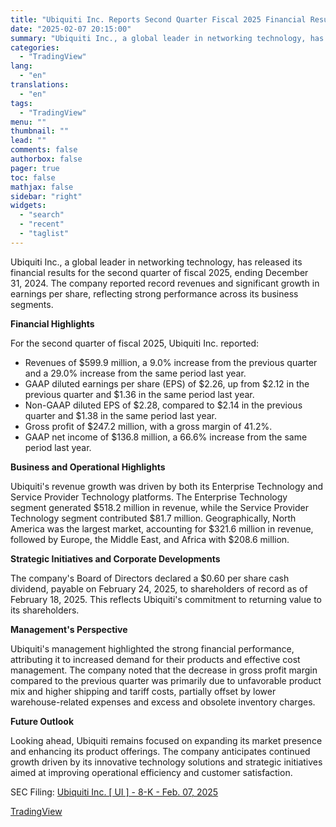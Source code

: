 ```yaml
---
title: "Ubiquiti Inc. Reports Second Quarter Fiscal 2025 Financial Results"
date: "2025-02-07 20:15:00"
summary: "Ubiquiti Inc., a global leader in networking technology, has released its financial results for the second quarter of fiscal 2025, ending December 31, 2024. The company reported record revenues and significant growth in earnings per share, reflecting strong performance across its business segments. Financial Highlights For the second quarter of..."
categories:
  - "TradingView"
lang:
  - "en"
translations:
  - "en"
tags:
  - "TradingView"
menu: ""
thumbnail: ""
lead: ""
comments: false
authorbox: false
pager: true
toc: false
mathjax: false
sidebar: "right"
widgets:
  - "search"
  - "recent"
  - "taglist"
---
```


Ubiquiti Inc., a global leader in networking technology, has released its financial results for the second quarter of fiscal 2025, ending December 31, 2024. The company reported record revenues and significant growth in earnings per share, reflecting strong performance across its business segments.

**Financial Highlights**

For the second quarter of fiscal 2025, Ubiquiti Inc. reported:

* Revenues of $599.9 million, a 9.0% increase from the previous quarter and a 29.0% increase from the same period last year.
* GAAP diluted earnings per share (EPS) of $2.26, up from $2.12 in the previous quarter and $1.36 in the same period last year.
* Non-GAAP diluted EPS of $2.28, compared to $2.14 in the previous quarter and $1.38 in the same period last year.
* Gross profit of $247.2 million, with a gross margin of 41.2%.
* GAAP net income of $136.8 million, a 66.6% increase from the same period last year.

**Business and Operational Highlights**

Ubiquiti's revenue growth was driven by both its Enterprise Technology and Service Provider Technology platforms. The Enterprise Technology segment generated $518.2 million in revenue, while the Service Provider Technology segment contributed $81.7 million. Geographically, North America was the largest market, accounting for $321.6 million in revenue, followed by Europe, the Middle East, and Africa with $208.6 million.

**Strategic Initiatives and Corporate Developments**

The company's Board of Directors declared a $0.60 per share cash dividend, payable on February 24, 2025, to shareholders of record as of February 18, 2025. This reflects Ubiquiti's commitment to returning value to its shareholders.

**Management's Perspective**

Ubiquiti's management highlighted the strong financial performance, attributing it to increased demand for their products and effective cost management. The company noted that the decrease in gross profit margin compared to the previous quarter was primarily due to unfavorable product mix and higher shipping and tariff costs, partially offset by lower warehouse-related expenses and excess and obsolete inventory charges.

**Future Outlook**

Looking ahead, Ubiquiti remains focused on expanding its market presence and enhancing its product offerings. The company anticipates continued growth driven by its innovative technology solutions and strategic initiatives aimed at improving operational efficiency and customer satisfaction.

SEC Filing: [Ubiquiti Inc. [ UI ] - 8-K - Feb. 07, 2025](https://www.sec.gov/Archives/edgar/data/1511737/000151173725000015/ui-20250207.htm)

[TradingView](https://www.tradingview.com/news/tradingview:5766430ee80b9:0-ubiquiti-inc-reports-second-quarter-fiscal-2025-financial-results/)
